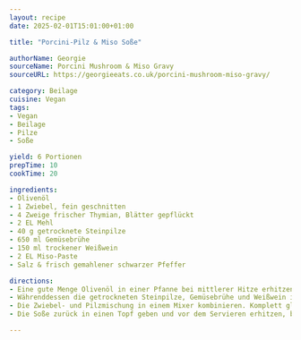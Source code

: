 ```yaml
---
layout: recipe
date: 2025-02-01T15:01:00+01:00

title: "Porcini-Pilz & Miso Soße"

authorName: Georgie
sourceName: Porcini Mushroom & Miso Gravy
sourceURL: https://georgieeats.co.uk/porcini-mushroom-miso-gravy/

category: Beilage
cuisine: Vegan
tags:
- Vegan
- Beilage
- Pilze
- Soße

yield: 6 Portionen
prepTime: 10
cookTime: 20

ingredients:
- Olivenöl
- 1 Zwiebel, fein geschnitten
- 4 Zweige frischer Thymian, Blätter gepflückt
- 2 EL Mehl
- 40 g getrocknete Steinpilze
- 650 ml Gemüsebrühe
- 150 ml trockener Weißwein
- 2 EL Miso-Paste
- Salz & frisch gemahlener schwarzer Pfeffer

directions:
- Eine gute Menge Olivenöl in einer Pfanne bei mittlerer Hitze erhitzen. Sobald es heiß ist, die Zwiebel hinzufügen und 8-10 Minuten braten, bis sie weich und durchsichtig ist. Thymian und Mehl hinzufügen, gut umrühren und weitere 2-3 Minuten braten, um das Mehl zu garen.
- Währenddessen die getrockneten Steinpilze, Gemüsebrühe und Weißwein in einem großen Topf vermengen. Zum Kochen bringen, dann die Hitze reduzieren und 6-8 Minuten köcheln lassen, bis die Pilze sehr weich sind. Vom Herd nehmen und die Miso-Paste unterrühren, bis sie größtenteils aufgelöst ist.
- Die Zwiebel- und Pilzmischung in einem Mixer kombinieren. Komplett glatt pürieren und bei Bedarf etwas mehr Gemüsebrühe hinzufügen, wenn eine dünnere Konsistenz gewünscht wird. Abschmecken und die Würze anpassen, falls nötig.
- Die Soße zurück in einen Topf geben und vor dem Servieren erhitzen, bis sie heiß ist.

---
```

